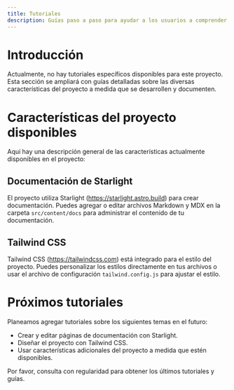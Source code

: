 ```yaml
---
title: Tutoriales
description: Guías paso a paso para ayudar a los usuarios a comprender cómo usar las diferentes características del proyecto actual.
---
```


# Introducción
Actualmente, no hay tutoriales específicos disponibles para este proyecto. Esta sección se ampliará con guías detalladas sobre las diversas características del proyecto a medida que se desarrollen y documenten.

# Características del proyecto disponibles
Aquí hay una descripción general de las características actualmente disponibles en el proyecto:

## Documentación de Starlight
El proyecto utiliza Starlight (https://starlight.astro.build) para crear documentación. Puedes agregar o editar archivos Markdown y MDX en la carpeta `src/content/docs` para administrar el contenido de tu documentación.

## Tailwind CSS 
Tailwind CSS (https://tailwindcss.com) está integrado para el estilo del proyecto. Puedes personalizar los estilos directamente en tus archivos o usar el archivo de configuración `tailwind.config.js` para ajustar el estilo. 

# Próximos tutoriales
Planeamos agregar tutoriales sobre los siguientes temas en el futuro: 

*   Crear y editar páginas de documentación con Starlight. 
*   Diseñar el proyecto con Tailwind CSS. 
*   Usar características adicionales del proyecto a medida que estén disponibles.

Por favor, consulta con regularidad para obtener los últimos tutoriales y guías. 
